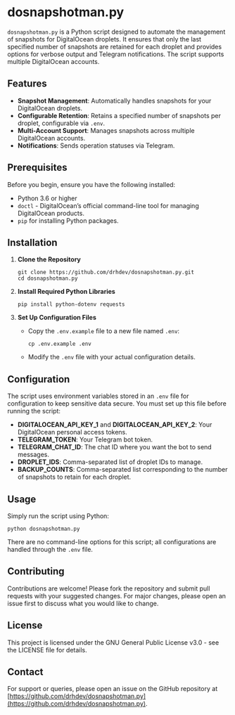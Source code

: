 # dosnapshotman.py

`dosnapshotman.py` is a Python script designed to automate the management of snapshots for DigitalOcean droplets. It ensures that only the last specified number of snapshots are retained for each droplet and provides options for verbose output and Telegram notifications. The script supports multiple DigitalOcean accounts.

## Features

- **Snapshot Management**: Automatically handles snapshots for your DigitalOcean droplets.
- **Configurable Retention**: Retains a specified number of snapshots per droplet, configurable via `.env`.
- **Multi-Account Support**: Manages snapshots across multiple DigitalOcean accounts.
- **Notifications**: Sends operation statuses via Telegram.

## Prerequisites

Before you begin, ensure you have the following installed:
- Python 3.6 or higher
- `doctl` - DigitalOcean’s official command-line tool for managing DigitalOcean products.
- `pip` for installing Python packages.

## Installation

1. **Clone the Repository**
   ```
   git clone https://github.com/drhdev/dosnapshotman.py.git
   cd dosnapshotman.py
   ```

2. **Install Required Python Libraries**
   ```
   pip install python-dotenv requests
   ```

3. **Set Up Configuration Files**
   - Copy the `.env.example` file to a new file named `.env`:
     ```
     cp .env.example .env
     ```
   - Modify the `.env` file with your actual configuration details. 

## Configuration

The script uses environment variables stored in an `.env` file for configuration to keep sensitive data secure. You must set up this file before running the script:

- **DIGITALOCEAN_API_KEY_1** and **DIGITALOCEAN_API_KEY_2**: Your DigitalOcean personal access tokens.
- **TELEGRAM_TOKEN**: Your Telegram bot token.
- **TELEGRAM_CHAT_ID**: The chat ID where you want the bot to send messages.
- **DROPLET_IDS**: Comma-separated list of droplet IDs to manage.
- **BACKUP_COUNTS**: Comma-separated list corresponding to the number of snapshots to retain for each droplet.

## Usage

Simply run the script using Python:

```
python dosnapshotman.py
```

There are no command-line options for this script; all configurations are handled through the `.env` file.

## Contributing

Contributions are welcome! Please fork the repository and submit pull requests with your suggested changes. For major changes, please open an issue first to discuss what you would like to change.

## License

This project is licensed under the GNU General Public License v3.0 - see the LICENSE file for details.

## Contact

For support or queries, please open an issue on the GitHub repository at [https://github.com/drhdev/dosnapshotman.py](https://github.com/drhdev/dosnapshotman.py).

